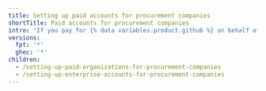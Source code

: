 ```yaml
---
title: Setting up paid accounts for procurement companies
shortTitle: Paid accounts for procurement companies
intro: 'If you pay for {% data variables.product.github %} on behalf of a client, you can configure their organization or enterprise account and payment settings to optimize convenience and security.'
versions:
  fpt: '*'
  ghec: '*'
children:
  - /setting-up-paid-organizations-for-procurement-companies
  - /setting-up-enterprise-accounts-for-procurement-companies
---
```


